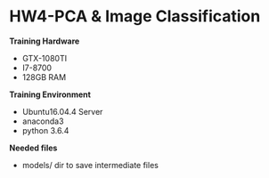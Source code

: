 # HW4-PCA & Image Classification

**Training Hardware**

* GTX-1080TI 
* I7-8700 
* 128GB RAM

**Training Environment**

* Ubuntu16.04.4 Server 
* anaconda3 
* python 3.6.4 

**Needed files**
- models/ dir to save intermediate files
